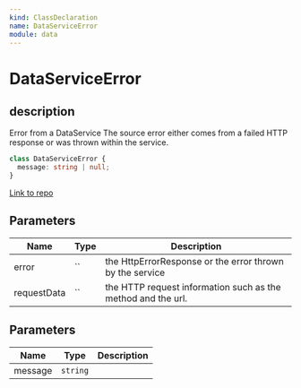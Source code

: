 ```yaml
---
kind: ClassDeclaration
name: DataServiceError
module: data
---
```


# DataServiceError

## description

Error from a DataService
The source error either comes from a failed HTTP response or was thrown within the service.

```ts
class DataServiceError {
  message: string | null;
}
```

[Link to repo](https://github.com/ngrx/platform/blob/master/modules/data/src/dataservices/data-service-error.ts#L12-L18)

## Parameters

| Name        | Type                                                              | Description |
| ----------- | ----------------------------------------------------------------- | ----------- |
| error       | `` | the HttpErrorResponse or the error thrown by the service     |
| requestData | `` | the HTTP request information such as the method and the url. |

## Parameters

| Name    | Type     | Description |
| ------- | -------- | ----------- |
| message | `string` |             |

